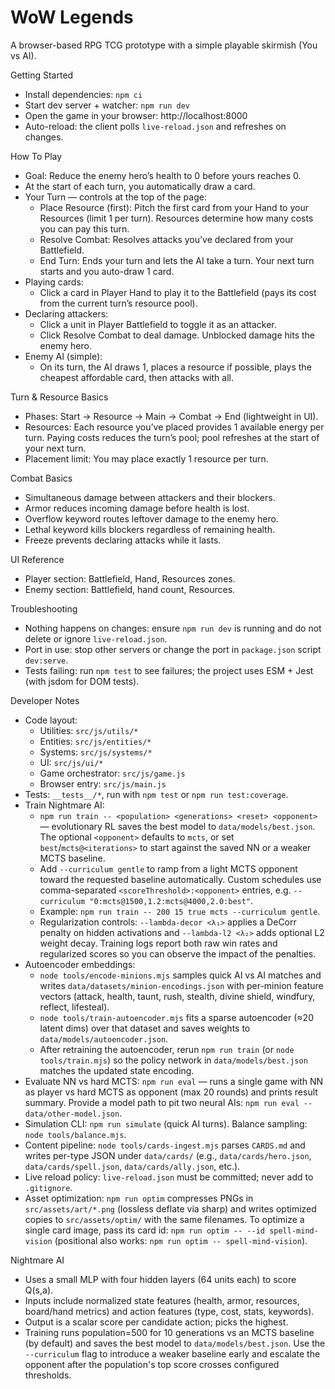 WoW Legends
===========

A browser-based RPG TCG prototype with a simple playable skirmish (You vs AI).

Getting Started
- Install dependencies: `npm ci`
- Start dev server + watcher: `npm run dev`
- Open the game in your browser: http://localhost:8000
- Auto-reload: the client polls `live-reload.json` and refreshes on changes.

How To Play
- Goal: Reduce the enemy hero’s health to 0 before yours reaches 0.
- At the start of each turn, you automatically draw a card.
- Your Turn — controls at the top of the page:
  - Place Resource (first): Pitch the first card from your Hand to your Resources (limit 1 per turn). Resources determine how many costs you can pay this turn.
  - Resolve Combat: Resolves attacks you’ve declared from your Battlefield.
  - End Turn: Ends your turn and lets the AI take a turn. Your next turn starts and you auto-draw 1 card.
- Playing cards:
  - Click a card in Player Hand to play it to the Battlefield (pays its cost from the current turn’s resource pool).
- Declaring attackers:
  - Click a unit in Player Battlefield to toggle it as an attacker.
  - Click Resolve Combat to deal damage. Unblocked damage hits the enemy hero.
- Enemy AI (simple):
  - On its turn, the AI draws 1, places a resource if possible, plays the cheapest affordable card, then attacks with all.

Turn & Resource Basics
- Phases: Start → Resource → Main → Combat → End (lightweight in UI).
- Resources: Each resource you’ve placed provides 1 available energy per turn. Paying costs reduces the turn’s pool; pool refreshes at the start of your next turn.
- Placement limit: You may place exactly 1 resource per turn.

Combat Basics
- Simultaneous damage between attackers and their blockers.
- Armor reduces incoming damage before health is lost.
- Overflow keyword routes leftover damage to the enemy hero.
- Lethal keyword kills blockers regardless of remaining health.
- Freeze prevents declaring attacks while it lasts.

UI Reference
- Player section: Battlefield, Hand, Resources zones.
- Enemy section: Battlefield, hand count, Resources.

Troubleshooting
- Nothing happens on changes: ensure `npm run dev` is running and do not delete or ignore `live-reload.json`.
- Port in use: stop other servers or change the port in `package.json` script `dev:serve`.
- Tests failing: run `npm test` to see failures; the project uses ESM + Jest (with jsdom for DOM tests).

Developer Notes
- Code layout:
  - Utilities: `src/js/utils/*`
  - Entities: `src/js/entities/*`
  - Systems: `src/js/systems/*`
  - UI: `src/js/ui/*`
  - Game orchestrator: `src/js/game.js`
  - Browser entry: `src/js/main.js`
- Tests: `__tests__/*`, run with `npm test` or `npm run test:coverage`.
- Train Nightmare AI:
  - `npm run train -- <population> <generations> <reset> <opponent>` — evolutionary RL saves the best model to `data/models/best.json`. The optional `<opponent>` defaults to `mcts`, or set `best`/`mcts@<iterations>` to start against the saved NN or a weaker MCTS baseline.
  - Add `--curriculum gentle` to ramp from a light MCTS opponent toward the requested baseline automatically. Custom schedules use comma-separated `<scoreThreshold>:<opponent>` entries, e.g. `--curriculum "0:mcts@1500,1.2:mcts@4000,2.0:best"`.
  - Example: `npm run train -- 200 15 true mcts --curriculum gentle`.
  - Regularization controls: `--lambda-decor <λ₁>` applies a DeCorr penalty on hidden activations and `--lambda-l2 <λ₂>` adds optional L2 weight decay. Training logs report both raw win rates and regularized scores so you can observe the impact of the penalties.
- Autoencoder embeddings:
  - `node tools/encode-minions.mjs` samples quick AI vs AI matches and writes `data/datasets/minion-encodings.json` with per-minion feature vectors (attack, health, taunt, rush, stealth, divine shield, windfury, reflect, lifesteal).
  - `node tools/train-autoencoder.mjs` fits a sparse autoencoder (≈20 latent dims) over that dataset and saves weights to `data/models/autoencoder.json`.
  - After retraining the autoencoder, rerun `npm run train` (or `node tools/train.mjs`) so the policy network in `data/models/best.json` matches the updated state encoding.
- Evaluate NN vs hard MCTS: `npm run eval` — runs a single game with NN as player vs hard MCTS as opponent (max 20 rounds) and prints result summary. Provide a model path to pit two neural AIs: `npm run eval -- data/other-model.json`.
- Simulation CLI: `npm run simulate` (quick AI turns). Balance sampling: `node tools/balance.mjs`.
- Content pipeline: `node tools/cards-ingest.mjs` parses `CARDS.md` and writes per-type JSON under `data/cards/` (e.g., `data/cards/hero.json`, `data/cards/spell.json`, `data/cards/ally.json`, etc.).
- Live reload policy: `live-reload.json` must be committed; never add to `.gitignore`.
- Asset optimization: `npm run optim` compresses PNGs in `src/assets/art/*.png` (lossless deflate via sharp) and writes optimized copies to `src/assets/optim/` with the same filenames. To optimize a single card image, pass its card id: `npm run optim -- --id spell-mind-vision` (positional also works: `npm run optim -- spell-mind-vision`).

Nightmare AI
- Uses a small MLP with four hidden layers (64 units each) to score Q(s,a).
- Inputs include normalized state features (health, armor, resources, board/hand metrics) and action features (type, cost, stats, keywords).
- Output is a scalar score per candidate action; picks the highest.
- Training runs population=500 for 10 generations vs an MCTS baseline (by default) and saves the best model to `data/models/best.json`. Use the `--curriculum` flag to introduce a weaker baseline early and escalate the opponent after the population's top score crosses configured thresholds.
